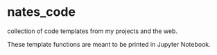 # nates_code
collection of code templates from my projects and the web.

These template functions are meant to be printed in Jupyter Notebook.
